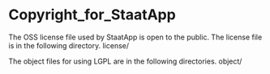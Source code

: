 # Copyright_for_StaatApp
The OSS license file used by StaatApp is open to the public. The license file is in the following directory.
license/

The object files for using LGPL are in the following directories.
object/
